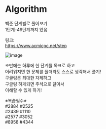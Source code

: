 # Algorithm
백준 단계별로 풀어보기  
1단계-49단계까지 있음  
  
  
링크:  
https://www.acmicpc.net/step  
  
  
  
![image](https://user-images.githubusercontent.com/78429930/160993107-f2ead4df-a852-4d7a-b97d-15ef090d8ef5.png)
  
  
  
  
초반에는 하루에 한 단계를 목표로 하고  
어려워지면 한 문제를 풀더라도 스스로 생각해서 풀기!  
구글링은 최대한 자제하고  
구글링 하게되면 주석으로 달아서  
이해할 수 있게 하기!
    
※복습필수※   
#2884 #2525      
#2439 #1110      
#2577 #3052      
#8958 #4344      
